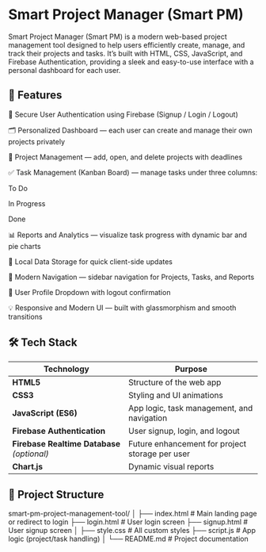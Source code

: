 # Smart Project Manager (Smart PM)

Smart Project Manager (Smart PM) is a modern web-based project management tool designed to help users efficiently create, manage, and track their projects and tasks.
It’s built with HTML, CSS, JavaScript, and Firebase Authentication, providing a sleek and easy-to-use interface with a personal dashboard for each user.

## 🚀 Features

🔐 Secure User Authentication using Firebase (Signup / Login / Logout)

🗂️ Personalized Dashboard — each user can create and manage their own projects privately

📁 Project Management — add, open, and delete projects with deadlines

✅ Task Management (Kanban Board) — manage tasks under three columns:

To Do

In Progress

Done

📊 Reports and Analytics — visualize task progress with dynamic bar and pie charts

💾 Local Data Storage for quick client-side updates

🧭 Modern Navigation — sidebar navigation for Projects, Tasks, and Reports

👤 User Profile Dropdown with logout confirmation

💡 Responsive and Modern UI — built with glassmorphism and smooth transitions

## 🛠️ Tech Stack

| Technology                                  | Purpose                                         |
| ------------------------------------------- | ----------------------------------------------- |
| **HTML5**                                   | Structure of the web app                        |
| **CSS3**                                    | Styling and UI animations                       |
| **JavaScript (ES6)**                        | App logic, task management, and navigation      |
| **Firebase Authentication**                 | User signup, login, and logout                  |
| **Firebase Realtime Database** *(optional)* | Future enhancement for project storage per user |
| **Chart.js**                                | Dynamic visual reports                          |

## 📁 Project Structure

smart-pm-project-management-tool/
│
├── index.html          # Main landing page or redirect to login
├── login.html          # User login screen
├── signup.html         # User signup screen
│
├── style.css           # All custom styles
├── script.js           # App logic (project/task handling)
│
└── README.md           # Project documentation
